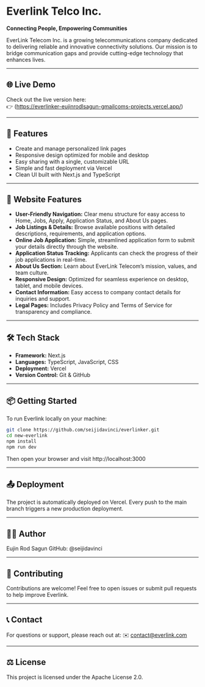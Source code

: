 # Everlink Telco Inc.

**Connecting People, Empowering Communities**

EverLink Telecom Inc. is a growing telecommunications company dedicated to delivering reliable and innovative connectivity solutions. Our mission is to bridge communication gaps and provide cutting-edge technology that enhances lives.

---

## 🌐 Live Demo
Check out the live version here:  
👉 (https://everlinker-eujinrodlsagun-gmailcoms-projects.vercel.app/)

---

## 🚀 Features

- Create and manage personalized link pages
- Responsive design optimized for mobile and desktop
- Easy sharing with a single, customizable URL
- Simple and fast deployment via Vercel
- Clean UI built with Next.js and TypeScript

---

## 🌟 Website Features
- **User-Friendly Navigation:** Clear menu structure for easy access to Home, Jobs, Apply, Application Status, and About Us pages.
- **Job Listings & Details:** Browse available positions with detailed descriptions, requirements, and application options.
- **Online Job Application:** Simple, streamlined application form to submit your details directly through the website.
- **Application Status Tracking:** Applicants can check the progress of their job applications in real-time.
- **About Us Section:** Learn about EverLink Telecom’s mission, values, and team culture.
- **Responsive Design:** Optimized for seamless experience on desktop, tablet, and mobile devices.
- **Contact Information:** Easy access to company contact details for inquiries and support.
- **Legal Pages:** Includes Privacy Policy and Terms of Service for transparency and compliance.

---

## 🛠️ Tech Stack

- **Framework:** Next.js  
- **Languages:** TypeScript, JavaScript, CSS  
- **Deployment:** Vercel  
- **Version Control:** Git & GitHub  

---

## 📦 Getting Started

To run Everlink locally on your machine:

```bash
git clone https://github.com/seijidavinci/everlinker.git
cd new-everlink
npm install
npm run dev
```

Then open your browser and visit http://localhost:3000

---

## 📤 Deployment
The project is automatically deployed on Vercel. Every push to the main branch triggers a new production deployment.

---

## 👨‍💻 Author
Eujin Rod Sagun
GitHub: @seijidavinci

---

## 🤝 Contributing
Contributions are welcome! Feel free to open issues or submit pull requests to help improve Everlink.

---

## 📞 Contact
For questions or support, please reach out at:
✉️ contact@everlink.com

---

## ⚖️ License
This project is licensed under the Apache License 2.0.  
